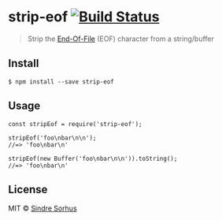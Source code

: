 strip-eof [![Build Status](https://travis-ci.org/sindresorhus/strip-eof.svg?branch=master)](https://travis-ci.org/sindresorhus/strip-eof)
=========================================================================================================================================

> Strip the [End-Of-File](https://en.wikipedia.org/wiki/End-of-file) (EOF) character from a string/buffer

Install
-------

    $ npm install --save strip-eof

Usage
-----

    const stripEof = require('strip-eof');

    stripEof('foo\nbar\n\n');
    //=> 'foo\nbar\n'

    stripEof(new Buffer('foo\nbar\n\n')).toString();
    //=> 'foo\nbar\n'

License
-------

MIT © [Sindre Sorhus](http://sindresorhus.com)
